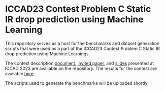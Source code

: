 # ICCAD23 Contest Problem C Static IR drop prediction using Machine Learning

This repository serves as a host for the benchmarks and dataset generation scripts that were used as a part of the ICCAD23 Contest Problem C Static IR drop prediction using Machine Learnings.

The contest description [document](./doc/contest-description.pdf), [invited paper](./doc/invited-paper.pdf), and [slides](./doc/ICCAD23-Contest-ProblemC.pdf) presented at ICCAD 2023 are available on the repository. The results for the contest are available [here](./doc/ICCAD-Final-Scores-Release.xlsx).

The scripts used to generate the benchmarks will be uploaded shortly. 
